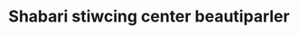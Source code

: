 ---
title: "Shabari stiwcing center beautiparler"
url: /kollam/shabari-stiwcing-center-beautiparler/
shop: Kosmetik
---